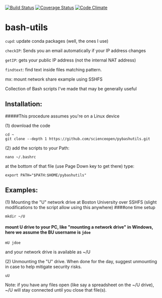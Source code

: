 [![Build Status](https://travis-ci.org/scienceopen/pybashutils.svg)](https://travis-ci.org/scienceopen/pybashutils)
[![Coverage Status](https://coveralls.io/repos/scienceopen/pybashutils/badge.svg)](https://coveralls.io/r/scienceopen/pybashutils)
[![Code Climate](https://codeclimate.com/github/scienceopen/pybashutils/badges/gpa.svg)](https://codeclimate.com/github/scienceopen/pybashutils)

bash-utils
==========

```cupd```: update conda packages (well, the ones I use)

```checkIP```: Sends you an email automatically if your IP address changes

```getIP```: gets your public IP address (not the internal NAT address)

```findtext```: find text inside files matching pattern.

mx: mount network share example using SSHFS

Collection of Bash scripts I've made that may be generally useful

Installation:
-------------
#####This procedure assumes you're on a Linux device

(1) download the code
```
cd ~
git clone --depth 1 https://github.com/scienceopen/pybashutils.git
```
(2) add the scripts to your Path:
```
nano ~/.bashrc
```
at the bottom of that file (use Page Down key to get there) type:
```
export PATH="$PATH:$HOME/pybashutils"
```

Examples:
---------
(1) Mounting the "U" network drive at Boston University over SSHFS (slight modifications to the script allow using this anywhere)
####one time setup
```
mkdir ~/U
```
#### mount U drive to your PC, like "mounting a network drive" in Windows, here we assume the BU username is ``` jdoe ```

```
mU jdoe
```
and your network drive is available as ~/U

(2) Unmounting the "U" drive. When done for the day, suggest unmounting in case to help mitigate security risks.
```
uU
```
Note: if you have any files open (like say a spreadsheet on the ~/U drive), ~/U will stay connected until you close that file(s).
